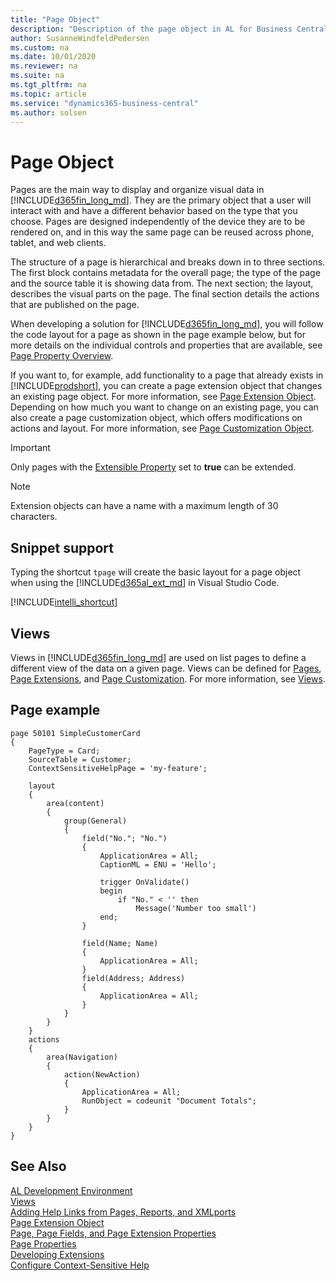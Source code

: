 ```yaml
---
title: "Page Object"
description: "Description of the page object in AL for Business Central."
author: SusanneWindfeldPedersen
ms.custom: na
ms.date: 10/01/2020
ms.reviewer: na
ms.suite: na
ms.tgt_pltfrm: na
ms.topic: article
ms.service: "dynamics365-business-central"
ms.author: solsen
---
```


# Page Object

Pages are the main way to display and organize visual data in [!INCLUDE[d365fin_long_md](includes/d365fin_long_md.md)]. They are the primary object that a user will interact with and have a different behavior based on the type that you choose. Pages are designed independently of the device they are to be rendered on, and in this way the same page can be reused across phone, tablet, and web clients. 

The structure of a page is hierarchical and breaks down in to three sections. The first block contains metadata for the overall page; the type of the page and the source table it is showing data from. The next section; the layout, describes the visual parts on the page. The final section details the actions that are published on the page.

When developing a solution for [!INCLUDE[d365fin_long_md](includes/d365fin_long_md.md)], you will follow the code layout for a page as shown in the page example below, but for more details on the individual controls and properties that are available, see [Page Property Overview](properties/devenv-page-property-overview.md).

If you want to, for example, add functionality to a page that already exists in [!INCLUDE[prodshort](includes/prodshort.md)], you can create a page extension object that changes an existing page object. For more information, see [Page Extension Object](devenv-page-ext-object.md). Depending on how much you want to change on an existing page, you can also create a page customization object, which offers modifications on actions and layout. For more information, see [Page Customization Object](devenv-page-customization-object.md).

> [!IMPORTANT]  
> Only pages with the [Extensible Property](properties/devenv-extensible-property.md) set to **true** can be extended.

> [!NOTE]  
> Extension objects can have a name with a maximum length of 30 characters.

## Snippet support

Typing the shortcut `tpage` will create the basic layout for a page object when using the [!INCLUDE[d365al_ext_md](../includes/d365al_ext_md.md)] in Visual Studio Code.


[!INCLUDE[intelli_shortcut](includes/intelli_shortcut.md)]

## Views

Views in [!INCLUDE[d365fin_long_md](includes/d365fin_long_md.md)] are used on list pages to define a different view of the data on a given page. Views can be defined for [Pages](devenv-page-object.md), [Page Extensions](devenv-page-ext-object.md), and [Page Customization](devenv-page-customization-object.md). For more information, see [Views](devenv-views.md).

## Page example

```AL
page 50101 SimpleCustomerCard
{
    PageType = Card;
    SourceTable = Customer;
    ContextSensitiveHelpPage = 'my-feature';

    layout
    {
        area(content)
        {
            group(General)
            {
                field("No."; "No.")
                {
                    ApplicationArea = All;
                    CaptionML = ENU = 'Hello';

                    trigger OnValidate()
                    begin
                        if "No." < '' then
                            Message('Number too small')
                    end;
                }

                field(Name; Name)
                {
                    ApplicationArea = All;
                }
                field(Address; Address)
                {
                    ApplicationArea = All;
                }
            }
        }
    }
    actions
    {
        area(Navigation)
        {
            action(NewAction)
            {
                ApplicationArea = All;
                RunObject = codeunit "Document Totals";
            }
        }
    }
}
```

## See Also

[AL Development Environment](devenv-reference-overview.md)  
[Views](devenv-views.md)  
[Adding Help Links from Pages, Reports, and XMLports](devenv-adding-help-links-from-pages-tables-xmlports.md)  
[Page Extension Object](devenv-page-ext-object.md)  
[Page, Page Fields, and Page Extension Properties](properties/devenv-page-property-overview.md)  
[Page Properties](properties/devenv-page-properties.md)  
[Developing Extensions](devenv-dev-overview.md)  
[Configure Context-Sensitive Help](../help/context-sensitive-help.md)  
